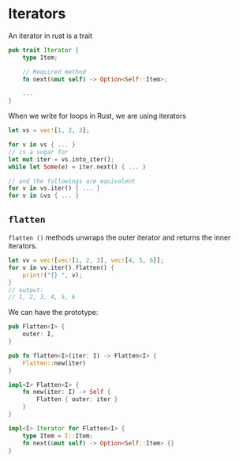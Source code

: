 # Iterators
An iterator in rust is a trait 
```rs
pub trait Iterator {
    type Item;

    // Required method
    fn next(&mut self) -> Option<Self::Item>;

    ...
}
```

When we write for loops in Rust, we are using iterators
```rs
let vs = vec![1, 2, 3];

for v in vs { ... }
// is a sugar for 
let mut iter = vs.into_iter();
while let Some(e) = iter.next() { ... }

// and the followings are equivalent
for v in vs.iter() { ... }
for v in &vs { ... }
```

## `flatten` 
`flatten ()` methods unwraps the outer iterator and returns the inner iterators.
```rs
let vv = vec![vec![1, 2, 3], vec![4, 5, 6]];
for v in vv.iter().flatten() {
    print!("{} ", v);
}
// output:
// 1, 2, 3, 4, 5, 6
```

We can have the prototype:
```rs
pub Flatten<I> {
    outer: I,
}

pub fn flatten<I>(iter: I) -> Flatten<I> {
    Flatten::new(iter)
}

impl<I> Flatten<I> {
    fn new(iter: I) -> Self {
        Flatten { outer: iter }
    }
}

impl<I> Iterator for Flatten<I> {
    type Item = I::Item;
    fn next(&mut self) -> Option<Self::Item> {}
}
```
